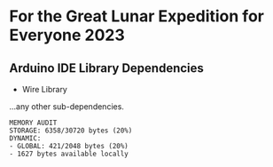 # For the Great Lunar Expedition for Everyone 2023

## Arduino IDE Library Dependencies
- Wire Library

...any other sub-dependencies.

`MEMORY AUDIT`  
`STORAGE: 6358/30720 bytes (20%)`  
`DYNAMIC:`  
`- GLOBAL: 421/2048 bytes (20%)`  
`- 1627 bytes available locally`   
